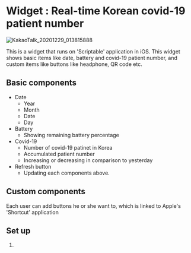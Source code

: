 # Widget : Real-time Korean covid-19 patient number
![KakaoTalk_20201229_013815888](/assets/KakaoTalk_20201229_013815888.jpg)

This is a widget that runs on 'Scriptable' application in iOS.
This widget shows basic items like date, battery and covid-19 patient number, and custom items like buttons like headphone, QR code etc.

## Basic components
- Date
  - Year
  - Month
  - Date
  - Day
- Battery
  - Showing remaining battery percentage
- Covid-19
  - Number of covid-19 patinet in Korea
  - Accumulated patient number
  - Increasing or decreasing in comparison to yesterday
- Refresh button
  - Updating each components above.

## Custom components
Each user can add buttons he or she want to, which is linked to Apple's 'Shortcut' application

## Set up
1. 

